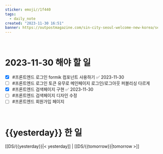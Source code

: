 ```yaml
---
sticker: emoji//1f440
tags:
  - daily_note
created: "2023-11-30 16:51"
banner: https://outpostmagazine.com/sin-city-seoul-welcome-new-korea/seoul-skyline-photo/
---
```


​

# 2023-11-30 해야 할 일
- [x] #프론트엔드  로그인 formik 컴포넌트 사용하기 ✅ 2023-11-30
- [ ] #프론트엔드 로그인 토큰 유무로 메인페이지 로그인/로그아웃 퍼블리싱 다르게
- [x] #프론트엔드 검색페이지 구현 ✅ 2023-11-30
- [ ] #프론트엔드  검색페이지 디자인 수정
- [ ] #프론트엔드  회원가입 페이지

​


# {{yesterday}} 한 일



[[DS/{{yesterday}}|< yesterday]] | [[DS/{{tomorrow}}|tomorrow >]]